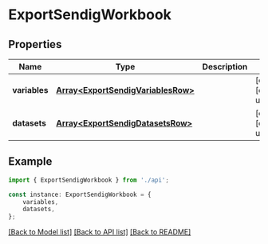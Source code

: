 # ExportSendigWorkbook


## Properties

Name | Type | Description | Notes
------------ | ------------- | ------------- | -------------
**variables** | [**Array&lt;ExportSendigVariablesRow&gt;**](ExportSendigVariablesRow.md) |  | [optional] [default to undefined]
**datasets** | [**Array&lt;ExportSendigDatasetsRow&gt;**](ExportSendigDatasetsRow.md) |  | [optional] [default to undefined]

## Example

```typescript
import { ExportSendigWorkbook } from './api';

const instance: ExportSendigWorkbook = {
    variables,
    datasets,
};
```

[[Back to Model list]](../README.md#documentation-for-models) [[Back to API list]](../README.md#documentation-for-api-endpoints) [[Back to README]](../README.md)
